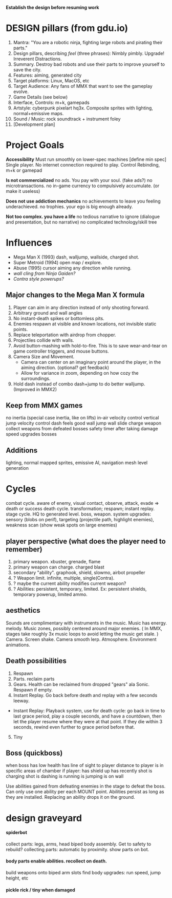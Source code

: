**Establish the design before resuming work**

# DESIGN pillars (from gdu.io)
1. Mantra:  "You are a robotic ninja, fighting large robots and pirating their parts."
1. Design pillars, describing *feel* (three phrases):  Nimbly pimbly. Upgrade! Irreverent Distractions.
2. Summary. Destroy bad robots and use their parts to improve yourself to save the city.
3. Features: aiming, generated city
4. Target platforms: Linux, MacOS, etc
5. Target Audience: Any fans of MMX that want to see the gameplay evolve.
6. Game Details (see below)
7. Interface, Controls: m+k, gamepads
8. Artstyle: cyberpunk pixelart hq3x. Composite sprites with lighting, normal+emissive maps.
9. Sound / Music: rock soundtrack + instrument foley
10. [Development plan]


# Project Goals

**Accessibility**
Must run smoothly on lower-spec machines [define min spec]
Single player. No internet connection required to play.
Control Rebinding, m+k or gamepad

**Is not commercialized**
no ads. You pay with your soul. (fake ads?)
no microtransactions.
no in-game currency to compulsively accumulate. (or make it useless)

**Does not use addiction mechanics**
no achievements to leave you feeling underachieved.
no trophies. your ego is big enough already.

**Not too complex. you have a life**
no tedious narrative to ignore (dialogue and presentation, but no narrative)
no complicated technology/skill tree

# Influences
* Mega Man X (1993) dash, walljump, wallside, charged shot.
* Super Metroid (1994) open map / explore.
* Abuse (1995) cursor aiming any direction while running.
* *wall cling from Ninja Gaiden?*
* *Contra style powerups?*


## Major changes to the Mega Man X formula
1. Player can aim in any direction instead of only shooting forward.
1. Arbitrary ground and wall angles
1. No instant-death spikes or bottomless pits.
1. Enemies respawn at visible and known locations, not invisible static points.
1. Replace teleportation with airdrop from chopper.
1. Projectiles collide with walls.
1. Avoid button-mashing with hold-to-fire. This is to save wear-and-tear on game controller triggers, and mouse buttons.
1. Camera Size and Movement.
    * Camera can center on an imaginary point around the player, in the aiming direction. (optional? get feedback)
    * Allow for variance in zoom, depending on how cozy the surroundings.
1. Hold dash instead of combo dash+jump to do better walljump. (Improved in MMX2)


## Keep from MMX games
no inertia (special case inertia, like on lifts)
in-air velocity control
vertical jump velocity control
dash feels good
wall jump
wall slide
charge weapon
collect weapons from defeated bosses
safety timer after taking damage
speed upgrades
bosses

## Additions
lighting, normal mapped sprites, emissive
AI, navigation mesh
level generation


# Cycles
combat cycle. aware of enemy, visual contact, observe, attack, evade => death or success
death cycle. transformation; respawn; instant replay.
stage cycle. HQ to generated level. boss, weapon.
system upgrades: sensory (blobs on perif), targeting (projectile path, highlight enemies), weakness scan (show weak spots on large enemies)


## player perspective (what does the player need to remember)
1. primary weapon. xbuster, grenade, flame
1. primary weapon can charge. charged blast
1. secondary "ability". graphook, shield, slowmo, airbot propeller
1. ? Weapon limit. infinite, multiple, single(Contra).
1. ? maybe the current ability modifies current weapon?
1. ? Abilities: persistent, temporary, limited. Ex: persistent shields, temporary powerup, limited ammo.


## aesthetics
Sounds are complimentary with instruments in the music.
Music has energy. melody.
Music zones, possibly centered around major enemies. ( In MMX, stages take roughly 3x music loops to avoid letting the music get stale. )
Camera. Screen shake. Camera smooth lerp.
Atmosphere. Environment animations.


## Death possibilities
1. Respawn
2. Parts. reclaim parts
3. Gears. Health can be reclaimed from dropped "gears" ala Sonic. Respawn if empty.
4. Instant Replay. Go back before death and replay with a few seconds leeway.
- Instant Replay: Playback system, use for death cycle:  go back in time to last grace period, play a couple seconds, and have a countdown, 
	then let the player resume where they were at that point. If they die within 3 seconds, rewind even further to grace period before that.
5. Tiny


## Boss (quickboss)
when boss has low health
has line of sight to player
distance to player
is in specific areas of chamber
if player:
	has shield up
	has recently shot
	is charging shot
	is dashing
	is running
	is jumping
	is on wall



Use abilities gained from defeating enemies in the stage to defeat the boss.
Can only use one ability per each MOUNT point. Abilities persist as long as they are installed. Replacing an ability drops it on the ground.

# design graveyard
#### spiderbot
collect parts: legs, arms, head
biped body assembly. Get to safety to rebuild?
collecting parts: automatic by proximity. show parts on bot.

#### body parts enable abilities. recollect on death.
build weapons onto biped arm slots
find body upgrades: run speed, jump height, etc

#### pickle rick / tiny when damaged
